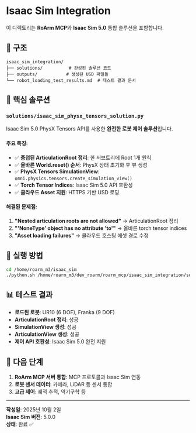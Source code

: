 # Isaac Sim Integration

이 디렉토리는 **RoArm MCP**와 **Isaac Sim 5.0** 통합 솔루션을 포함합니다.

## 📁 구조

```
isaac_sim_integration/
├── solutions/          # 완성된 솔루션 코드
├── outputs/           # 생성된 USD 파일들
└── robot_loading_test_results.md  # 테스트 결과 문서
```

## 🎯 핵심 솔루션

### `solutions/isaac_sim_physx_tensors_solution.py`

Isaac Sim 5.0 PhysX Tensors API를 사용한 **완전한 로봇 제어 솔루션**입니다.

#### 주요 특징:
- ✅ **중첩된 ArticulationRoot 정리**: 한 서브트리에 Root 1개 원칙
- ✅ **올바른 World.reset() 순서**: PhysX 상태 초기화 후 뷰 생성
- ✅ **PhysX Tensors SimulationView**: `omni.physics.tensors.create_simulation_view()`
- ✅ **Torch Tensor Indices**: Isaac Sim 5.0 API 호환성
- ✅ **클라우드 Asset 지원**: HTTPS 기반 USD 로딩

#### 해결된 문제점:
1. **"Nested articulation roots are not allowed"** → ArticulationRoot 정리
2. **"'NoneType' object has no attribute 'to'"** → 올바른 torch tensor indices
3. **"Asset loading failures"** → 클라우드 호스팅 에셋 경로 수정

## 🚀 실행 방법

```bash
cd /home/roarm_m3/isaac_sim
./python.sh /home/roarm_m3/dev_roarm/roarm_mcp/isaac_sim_integration/solutions/isaac_sim_physx_tensors_solution.py
```

## 📊 테스트 결과

- **로드된 로봇**: UR10 (6 DOF), Franka (9 DOF)
- **ArticulationRoot 정리**: 성공
- **SimulationView 생성**: 성공
- **ArticulationView 생성**: 성공
- **제어 API 호환성**: Isaac Sim 5.0 완전 지원

## 📝 다음 단계

1. **RoArm MCP 서버 통합**: MCP 프로토콜과 Isaac Sim 연동
2. **로봇 센서 데이터**: 카메라, LiDAR 등 센서 통합
3. **고급 제어**: 궤적 추적, 역기구학 등

---

**작성일**: 2025년 10월 2일  
**Isaac Sim 버전**: 5.0.0  
**상태**: 완료 ✅